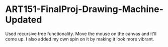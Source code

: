 # ART151-FinalProj-Drawing-Machine-Updated
Used recursive tree functionality. Move the mouse on the canvas and it'll come up. I also added my own spin on it by making it look more vibrant. 
